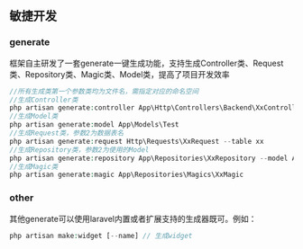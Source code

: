 ## 敏捷开发
### generate
框架自主研发了一套generate一键生成功能，支持生成Controller类、Request类、Repository类、Magic类、Model类，提高了项目开发效率<br/>
```php
//所有生成类第一个参数类均为文件名，需指定对应的命名空间
//生成Controller类
php artisan generate:controller App\Http\Controllers\Backend\XxController
//生成Model类
php artisan generate:model App\Models\Test
//生成Request类，参数2为数据表名
php artisan generate:request Http\Requests\XxRequest --table xx
//生成Repository类，参数2为使用的Model
php artisan generate:repository App\Repositories\XxRepository --model App\Models\Xx
//生成Magic类
php artisan generate:magic App\Repositories\Magics\XxMagic
```
### other
其他generate可以使用laravel内置或者扩展支持的生成器既可。例如：
```php
php artisan make:widget [--name] // 生成widget
```

